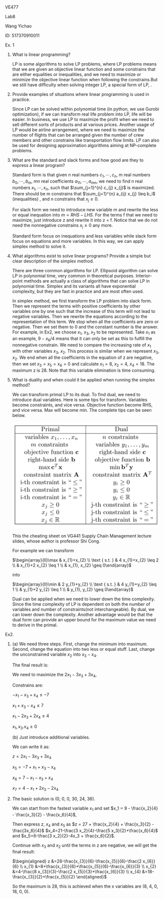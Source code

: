 VE477

Lab8

Wang Yichao

ID: 517370910011

Ex. 1 

1. What is linear programming?

   LP is some algorithms to solve LP problems, where LP problems means that we are given an objective linear function and some constrains that are either equalities or inequalities, and we need to maximize or minimize the objective linear function when following the constrains.But we still have difficulty when solving integer LP, a special form of LP, .

2. Provide examples of situations where linear programming is used in practice.

   Since LP can be solved within polynomial time (in python, we use Gurobi optimization), if we can transform real life problem into LP, life will be easier. In business, we use LP to maximize the profit when we need to sell different sorts of products and at various prices. Another usage of LP would be airline arrangement, where we need to maximize the number of flights that can be arranged given the number of crew members and other constrains like transportation flow limits. LP can also be used for designing approximation algorithms aiming at NP-complete problems.

3. What are the standard and slack forms and how good are they to express a linear program?

   Standard form is that given n real numbers $c_1, \cdots, c_n$, m real numbers $b_0, \cdots, b_m$, $mn$ real coefficients $a_{11}, \cdots, a_{mn}$, we need to find n real numbers $x_1, \cdots, x_n$, such that $\sum_{j=1}^{n} c_{j} x_{j}$ is maximized. There should be  m constrains that $\sum_{j=1}^{n} a_{ij} x_{j} \leq b_i$ (inequalities) , and n constrains that $x_{j} \geq 0$.

   For slack form we need to introduce new variable m and rewrite the less or equal inequation into $m = RHS - LHS$. For the terms f that we need to maximize, just introduce z and rewrite it into z = f.  Notice that we do not need the nonnegative constrains $x_{j} \geq 0$ any more. 

   Standard form focus on inequations and less variables while slack form focus on equations and more variables. In this way, we can apply simplex method to solve it. 

4. What algorithms exist to solve linear programs? Provide a simple but clear description of the simplex method.

   There are three common algorithms for LP. Ellipsoid algorithm can solve LP in polynomial time, very common in theoretical purposes. Interior-point methods are actually a class of algorithms that can solve LP in polynomial time. Simplex and its variants all have exponential complexity, but they are fast in practice and are most often used.

   In simplex method, we first transform the LP problem into slack form. Then we represent the terms with positive coefficients by other variables one by one such that the increase of this term will not lead to negative variables. Then we rewrite the equations according to the representation of this term. We stop when all the coefficients are zero or negative. Then we set them to 0 and the constant number is the answer. For example, in Ex2, we choose $x_1$, $x_3$, $x_2$ to be represented. Take $x_1$ as an example, $9 - x_6/4$ means that  it can only be set as this to fulfill the nonnegative constrain. We need to compare the increasing rate of $x_1$ with other variables $x_3$, $x_2$. This process is similar when we represent $x_3$, $x_2$. We end when all the coefficients in the equation of z are negative, then we set $x_3 = x_5 =x_6 = 0$ and calculate $x_1 = 8$, $x_2 = 4$, $x_4 = 18$. The maximum z is 28. Note that this variable elimination is time consuming.

5. What is duality and when could it be applied when running the simplex method?

   We can transform primal LP to its dual. To find dual, we need to introduce dual variables. Here is some tips for transform. Variables become constraints, and vice versa. Objective function become RHS, and vice versa. Max will become min. The complete tips can be seen below. 

   <img src="dual_transform.png" alt="drawing" width="500"/>

   This the cheating sheet on VG441 Supply Chain Management lecture slides, whose author is professor Shi Cong.

   For example we can transform 

   $\begin{array}{ll}\max & x_{1}+x_{2} \\ \text { s.t. } & 4 x_{1}+x_{2} \leq 2 \\ & x_{1}+2 x_{2} \leq 1 \\ & x_{1}, x_{2} \geq 0\end{array}$

   into 

   $\begin{array}{ll}\min & 2 y_{1}+y_{2} \\ \text { s.t. } & 4 y_{1}+y_{2} \leq 1 \\ & y_{1}+2 y_{2} \leq 1 \\ & y_{1}, y_{2} \geq 0\end{array}$

   Dual can be applied when we need to lower down the time complexity. Since the time complexity of LP is dependent on both the number of variables and number of constraints(not interchangeable). By dual, we can lower down the complexity. Another advantage would be that the dual form can provide an upper bound for the maximum value we need to derive in the primal. 

Ex2. 

1. (a) We need three steps. First, change the minimum into maximum. Second, change the equation into two less or equal stuff. Last, change the unconstrained variable $x_2$ into $x_3-x_4$. 

   The final result is:

   We need to maximize the $2x_1-3x_3+3x_4$, 

   Constrains are: 

   $-x_1-x_3+x_4\leq -7$

   $x_1+x_3-x_4\leq 7$

   $x_1-2x_3+2x_4\leq 4$

   $x_1, x_3. x_4 \ge 0$

   (b) Just introduce additional variables.

   We can write it as:

   $z = 2x_1 - 3x_3 + 3x_4$

   $x_5 = -7 + x_1 + x_3 - x_4$

   $x_6 = 7 - x_1 - x_3 + x_4$

   $x_7 = 4 - x_1 + 2x_3 - 2x_4$

2. The basic solution is (0, 0, 0, 30, 24, 36). 

   We can start from the fastest variable $x_1$ and set $x_1 = 9 - \frac{x_2}{4} - \frac{x_3}{2} - \frac{x_6}{4}$, 

   Then express $z$, $x_4$ and $x_5$ as $z = 27 + \frac{x_2}{4} + \frac{x_3}{2} - \frac{3x_6}{4}$ $x_4=21-\frac{3 x_2}{4}-\frac{5 x_3}{2}+\frac{x_6}{4}$ and  $x_5=6-\frac{3 x_2}{2}-4x_3 + \frac{x_6}{2}$.

   Continue with $x_3$ and $x_2$ until the terms in z are negative, we will get the final result: 

   $\begin{aligned} z &=28-\frac{x_{3}}{6}-\frac{x_{5}}{6}-\frac{2 x_{6}}{6} \\ x_{1} &=8+\frac{x_{3}}{6}+\frac{x_{5}}{6}-\frac{x_{6}}{3} \\ x_{2} &=4-\frac{8 x_{3}}{3}-\frac{2 x_{5}}{3}+\frac{x_{6}}{3} \\ x_{4} &=18-\frac{x_{3}}{2}+\frac{x_{5}}{2} \end{aligned}$

   So the maximum is 28, this is achieved when the x variables are (8, 4, 0, 18, 0, 0).

